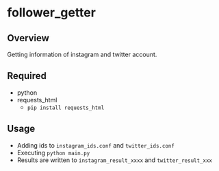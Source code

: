 # follower_getter

## Overview

Getting information of instagram and twitter account.

## Required

* python
* requests_html
  * `pip install requests_html`
  
## Usage

* Adding ids to `instagram_ids.conf` and `twitter_ids.conf`
* Executing `python main.py`
* Results are written to `instagram_result_xxxx` and `twitter_result_xxx`
